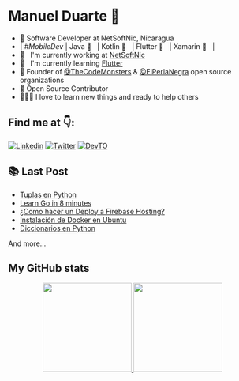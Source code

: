 # Manuel Duarte 🤖

- 💬 Software Developer at NetSoftNic, Nicaragua
- | *#MobileDev* | Java 🧡 &nbsp; | Kotlin 💜  &nbsp; | Flutter 💙 &nbsp; | Xamarin 💚 &nbsp; |
- 🏢 &nbsp; I'm currently working at [NetSoftNic]()
- 📖 &nbsp; I'm currently learning [Flutter](https://github.com/flutter/flutter)
- 🚀 Founder of [@TheCodeMonsters](https://github.com/TheCodeMonsters) & [@ElPerlaNegra](https://github.com/elperlanegra) open source organizations
- 📝 Open Source Contributor
- 👨🏻‍💻 I love to learn new things and ready to help others

## Find me at 👇:

[![Linkedin](https://img.shields.io/badge/Linkedin-0077B5?style=for-the-badge&logo=linkedin&logoColor=white)](https://www.linkedin.com/in/manuelduarte077/)
[![Twitter](https://img.shields.io/badge/Twitter-1DA1F2?style=for-the-badge&logo=twitter&logoColor=white)](https://twitter.com/manuelduarte077)
[![DevTO](https://img.shields.io/badge/DevTO-080808?style=for-the-badge&logo=dev.to&logoColor=white)](https://twitter.com/manuelduarte077)

## 📚 Last Post

<!-- YT:START -->
- [Tuplas en Python](https://dev.to/manuelduarte077/tuplas-en-python-tuple-5e52)
- [Learn Go in 8 minutes ](https://dev.to/manuelduarte077/learn-go-in-8-minutes-59ph)
- [¿Como hacer un Deploy a Firebase Hosting?](https://dev.to/manuelduarte077/como-hacer-un-deploy-a-firebase-hosting-1d1j)
- [Instalación de Docker en Ubuntu](https://dev.to/manuelduarte077/instalacion-de-docker-en-ubuntu-4mhf)
- [Diccionarios en Python](https://dev.to/manuelduarte077/diccionarios-en-python-4h3n)
<!-- YT:END -->

And more...

## My GitHub stats

<p align="center">
  <a href="https://github.com/manuelduarte077">
    <img height="180em" src="https://github-readme-stats-eight-theta.vercel.app/api?username=manuelduarte077&show_icons=true&theme=dracula&count_private=true"/>
    <img height="180em" src="https://github-readme-stats-eight-theta.vercel.app/api/top-langs/?username=manuelduarte077&layout=compact&langs_count=8&theme=dracula&count_private=true"/>
  </a>  
</p>

<!--START_SECTION:waka-->
<!--END_SECTION:waka-->
